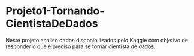 # Projeto1-Tornando-CientistaDeDados
Neste projeto analiso dados disponibilizados pelo Kaggle com objetivo de responder o que é preciso para se tornar cientista de dados.
